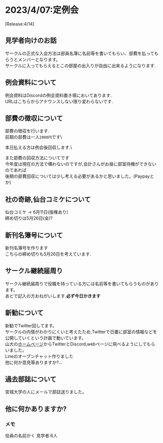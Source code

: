 # 2023/4/07:定例会
[Release:4/14]

## 見学者向けのお話
サークルの正式な入会方法は部員名簿に名前等を書いてもらい、部費を払ってもらうとメンバーとなります。\
サークルに入ってもらえるとこの部屋の出入りが自由に出来るようになります.


## 例会資料について
例会資料はDiscordの例会資料置き場においてあります.\
URLはこちらからアナウンスしない限り変わらないです.

## 部費の徴収について
部費の徴収を行います.\
前期の部費は一人`2000円`です\

本日払える方は例会後回収します.\

また部費の回収方法についてです\
今年度は現在の方法で構わないのですが,会計さんがお昼に部室待機ができないのであれば\
後期の部費回収については少し考える必要があるかと思いました。(Paypayとか)


## 社の奇跡,仙台コミケについて
仙台コミケ -> 6月11日(版権あり)\
締め切りは5月26日(金)?

## 新刊名簿号について
新刊名簿号を作ります\
こちらの締め切りも5月26日を考えています.

## サークル継続届周り
サークル継続届周りで役職を持っている方には名前等を書いてもらうものがあります。\
あとで記入の方おねがいします.**必ず今日かきます**


## 新勧について
新勧でTwitter回してます。\
サークルの内情がわかりにくいと考えたため,Twitterで日置に部室の情報などを公開していくという計画で動いています。\
山大の[ホームページ](https://www.yamagata-u.ac.jp/jp/life/club/list/yonezawa_culture/)からTwitterとDiscord,webページに飛べるようにしてもらいました。\
Lineのオープンチャット作りました\
他に何か意見等ありますか?...


## 過去部誌について
宮城大学の人にメールで部誌送りました。

## 他に何かありますか?
### メモ
役員の名前かく
見学者:6人
